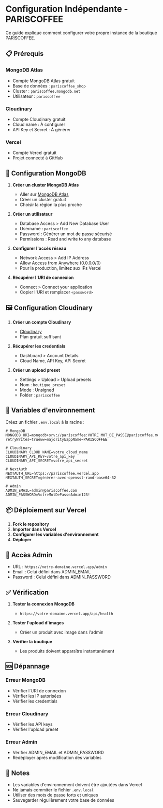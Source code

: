 # Configuration Indépendante - PARISCOFFEE

Ce guide explique comment configurer votre propre instance de la boutique PARISCOFFEE.

## 📋 Prérequis

### MongoDB Atlas
- Compte MongoDB Atlas gratuit
- Base de données : `pariscoffee_shop`
- Cluster : `pariscoffee.mongodb.net`
- Utilisateur : `pariscoffee`

### Cloudinary
- Compte Cloudinary gratuit
- Cloud name : À configurer
- API Key et Secret : À générer

### Vercel
- Compte Vercel gratuit
- Projet connecté à GitHub

## 🔧 Configuration MongoDB

1. **Créer un cluster MongoDB Atlas**
   - Aller sur [MongoDB Atlas](https://www.mongodb.com/cloud/atlas)
   - Créer un cluster gratuit
   - Choisir la région la plus proche

2. **Créer un utilisateur**
   - Database Access > Add New Database User
   - Username : `pariscoffee`
   - Password : Générer un mot de passe sécurisé
   - Permissions : Read and write to any database

3. **Configurer l'accès réseau**
   - Network Access > Add IP Address
   - Allow Access from Anywhere (0.0.0.0/0)
   - Pour la production, limitez aux IPs Vercel

4. **Récupérer l'URI de connexion**
   - Connect > Connect your application
   - Copier l'URI et remplacer `<password>`

## 🖼️ Configuration Cloudinary

1. **Créer un compte Cloudinary**
   - [Cloudinary](https://cloudinary.com)
   - Plan gratuit suffisant

2. **Récupérer les credentials**
   - Dashboard > Account Details
   - Cloud Name, API Key, API Secret

3. **Créer un upload preset**
   - Settings > Upload > Upload presets
   - Nom : `boutique_preset`
   - Mode : Unsigned
   - Folder : `pariscoffee`

## 🚀 Variables d'environnement

Créez un fichier `.env.local` à la racine :

```env
# MongoDB
MONGODB_URI=mongodb+srv://pariscoffee:VOTRE_MOT_DE_PASSE@pariscoffee.mongodb.net/?retryWrites=true&w=majority&appName=PARISCOFFEE

# Cloudinary
CLOUDINARY_CLOUD_NAME=votre_cloud_name
CLOUDINARY_API_KEY=votre_api_key
CLOUDINARY_API_SECRET=votre_api_secret

# NextAuth
NEXTAUTH_URL=https://pariscoffee.vercel.app
NEXTAUTH_SECRET=générer-avec-openssl-rand-base64-32

# Admin
ADMIN_EMAIL=admin@pariscoffee.com
ADMIN_PASSWORD=VotreMotDePasseAdmin123!
```

## 📦 Déploiement sur Vercel

1. **Fork le repository**
2. **Importer dans Vercel**
3. **Configurer les variables d'environnement**
4. **Déployer**

## 🔐 Accès Admin

- URL : `https://votre-domaine.vercel.app/admin`
- Email : Celui défini dans ADMIN_EMAIL
- Password : Celui défini dans ADMIN_PASSWORD

## ✅ Vérification

1. **Tester la connexion MongoDB**
   - `https://votre-domaine.vercel.app/api/health`

2. **Tester l'upload d'images**
   - Créer un produit avec image dans l'admin

3. **Vérifier la boutique**
   - Les produits doivent apparaître instantanément

## 🆘 Dépannage

### Erreur MongoDB
- Vérifier l'URI de connexion
- Vérifier les IP autorisées
- Vérifier les credentials

### Erreur Cloudinary
- Vérifier les API keys
- Vérifier l'upload preset

### Erreur Admin
- Vérifier ADMIN_EMAIL et ADMIN_PASSWORD
- Redéployer après modification des variables

## 📝 Notes

- Les variables d'environnement doivent être ajoutées dans Vercel
- Ne jamais commiter le fichier `.env.local`
- Utiliser des mots de passe forts et uniques
- Sauvegarder régulièrement votre base de données